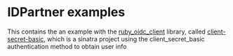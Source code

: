 # IDPartner examples

This contains the an example with the [ruby_oidc_client](https://github.com/idpartner-app/ruby_oidc_client) library, called [client-secret-basic](./client-secret-basic/README.md), which is a sinatra project using the client_secret_basic authentication method to obtain user info
